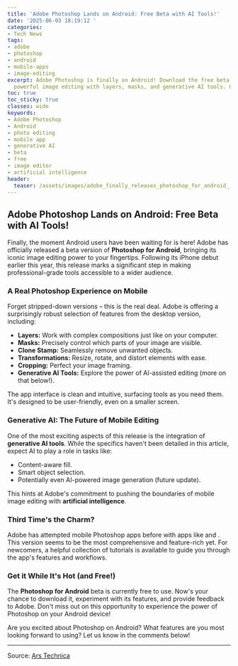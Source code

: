 ```yaml
---
title: 'Adobe Photoshop Lands on Android: Free Beta with AI Tools!'
date: '2025-06-03 18:19:12 '
categories:
- Tech News
tags:
- adobe
- photoshop
- android
- mobile-apps
- image-editing
excerpt: Adobe Photoshop is finally on Android! Download the free beta and experience
  powerful image editing with layers, masks, and generative AI tools. Get it now!
toc: true
toc_sticky: true
classes: wide
keywords:
- Adobe Photoshop
- Android
- photo editing
- mobile app
- generative AI
- beta
- free
- image editor
- artificial intelligence
header:
  teaser: /assets/images/adobe_finally_releases_photoshop_for_android__and__20250603181912.jpg
---
```


## Adobe Photoshop Lands on Android: Free Beta with AI Tools!

Finally, the moment Android users have been waiting for is here! Adobe has officially released a beta version of **Photoshop for Android**, bringing its iconic image editing power to your fingertips. Following its iPhone debut earlier this year, this release marks a significant step in making professional-grade tools accessible to a wider audience.

### A Real Photoshop Experience on Mobile

Forget stripped-down versions – this is the real deal. Adobe is offering a surprisingly robust selection of features from the desktop version, including:

*   **Layers:** Work with complex compositions just like on your computer.
*   **Masks:** Precisely control which parts of your image are visible.
*   **Clone Stamp:** Seamlessly remove unwanted objects.
*   **Transformations:** Resize, rotate, and distort elements with ease.
*   **Cropping:** Perfect your image framing.
*   **Generative AI Tools:** Explore the power of AI-assisted editing (more on that below!).

The app interface is clean and intuitive, surfacing tools as you need them. It's designed to be user-friendly, even on a smaller screen.

### Generative AI: The Future of Mobile Editing

One of the most exciting aspects of this release is the integration of **generative AI tools**. While the specifics haven't been detailed in this article, expect AI to play a role in tasks like:

*   Content-aware fill.
*   Smart object selection.
*   Potentially even AI-powered image generation (future update).

This hints at Adobe's commitment to pushing the boundaries of mobile image editing with **artificial intelligence**.

### Third Time's the Charm?

Adobe has attempted mobile Photoshop apps before with apps like  and . This version seems to be the most comprehensive and feature-rich yet. For newcomers, a helpful collection of tutorials is available to guide you through the app's features and workflows.

### Get it While It's Hot (and Free!)

The **Photoshop for Android** beta is currently free to use. Now's your chance to download it, experiment with its features, and provide feedback to Adobe. Don't miss out on this opportunity to experience the power of Photoshop on your Android device!

Are you excited about Photoshop on Android? What features are you most looking forward to using? Let us know in the comments below!

---

Source: [Ars Technica](https://arstechnica.com/gadgets/2025/06/adobe-finally-releases-photoshop-for-android-and-its-free-for-now/)